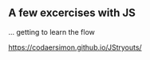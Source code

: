 ## A few excercises with JS 
... getting to learn the flow

https://codaersimon.github.io/JStryouts/
